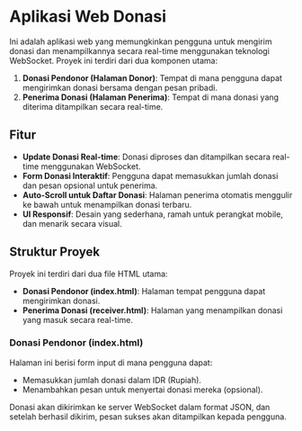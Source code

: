 # Aplikasi Web Donasi

Ini adalah aplikasi web yang memungkinkan pengguna untuk mengirim donasi dan menampilkannya secara real-time menggunakan teknologi WebSocket. Proyek ini terdiri dari dua komponen utama:
1. **Donasi Pendonor (Halaman Donor)**: Tempat di mana pengguna dapat mengirimkan donasi bersama dengan pesan pribadi.
2. **Penerima Donasi (Halaman Penerima)**: Tempat di mana donasi yang diterima ditampilkan secara real-time.

## Fitur

- **Update Donasi Real-time**: Donasi diproses dan ditampilkan secara real-time menggunakan WebSocket.
- **Form Donasi Interaktif**: Pengguna dapat memasukkan jumlah donasi dan pesan opsional untuk penerima.
- **Auto-Scroll untuk Daftar Donasi**: Halaman penerima otomatis menggulir ke bawah untuk menampilkan donasi terbaru.
- **UI Responsif**: Desain yang sederhana, ramah untuk perangkat mobile, dan menarik secara visual.

## Struktur Proyek

Proyek ini terdiri dari dua file HTML utama:
- **Donasi Pendonor (index.html)**: Halaman tempat pengguna dapat mengirimkan donasi.
- **Penerima Donasi (receiver.html)**: Halaman yang menampilkan donasi yang masuk secara real-time.

### Donasi Pendonor (index.html)

Halaman ini berisi form input di mana pengguna dapat:
- Memasukkan jumlah donasi dalam IDR (Rupiah).
- Menambahkan pesan untuk menyertai donasi mereka (opsional).

Donasi akan dikirimkan ke server WebSocket dalam format JSON, dan setelah berhasil dikirim, pesan sukses akan ditampilkan kepada pengguna.
